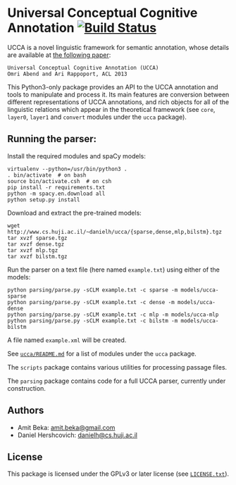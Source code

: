 Universal Conceptual Cognitive Annotation [![Build Status](https://travis-ci.org/danielhers/ucca.svg?branch=master)](https://travis-ci.org/danielhers/ucca)
============================
UCCA is a novel linguistic framework for semantic annotation, whose details
are available at [the following paper][1]:

    Universal Conceptual Cognitive Annotation (UCCA)
    Omri Abend and Ari Rappoport, ACL 2013

This Python3-only package provides an API to the UCCA annotation and tools to
manipulate and process it. Its main features are conversion between different
representations of UCCA annotations, and rich objects for all of the linguistic
relations which appear in the theoretical framework (see `core`, `layer0`, `layer1`
and `convert` modules under the `ucca` package).

Running the parser:
-------------------

Install the required modules and spaCy models:

    virtualenv --python=/usr/bin/python3 .
    . bin/activate  # on bash
    source bin/activate.csh  # on csh
    pip install -r requirements.txt
    python -m spacy.en.download all
    python setup.py install

Download and extract the pre-trained models:

    wget http://www.cs.huji.ac.il/~danielh/ucca/{sparse,dense,mlp,bilstm}.tgz
    tar xvzf sparse.tgz
    tar xvzf dense.tgz
    tar xvzf mlp.tgz
    tar xvzf bilstm.tgz

Run the parser on a text file (here named `example.txt`) using either of the models:

    python parsing/parse.py -sCLM example.txt -c sparse -m models/ucca-sparse
    python parsing/parse.py -sCLM example.txt -c dense -m models/ucca-dense
    python parsing/parse.py -sCLM example.txt -c mlp -m models/ucca-mlp
    python parsing/parse.py -sCLM example.txt -c bilstm -m models/ucca-bilstm

A file named `example.xml` will be created.


See [`ucca/README.md`](ucca/README.md) for a list of modules under the `ucca` package.

The `scripts` package contains various utilities for processing passage files.

The `parsing` package contains code for a full UCCA parser, currently under construction.

Authors
------
* Amit Beka: amit.beka@gmail.com
* Daniel Hershcovich: danielh@cs.huji.ac.il


License
-------
This package is licensed under the GPLv3 or later license (see [`LICENSE.txt`](master/LICENSE.txt)).

[1]: http://homepages.inf.ed.ac.uk/oabend/papers/ucca_acl.pdf
